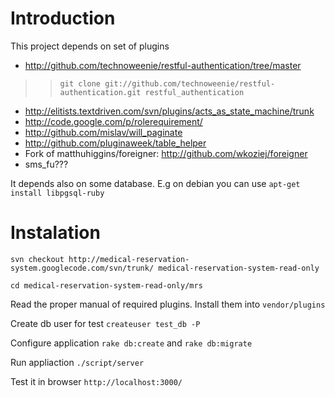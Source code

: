 # Introduction #

This project depends on set of plugins

  * http://github.com/technoweenie/restful-authentication/tree/master
> > `git clone git://github.com/technoweenie/restful-authentication.git restful_authentication`
  * http://elitists.textdriven.com/svn/plugins/acts_as_state_machine/trunk
  * http://code.google.com/p/rolerequirement/
  * http://github.com/mislav/will_paginate
  * http://github.com/pluginaweek/table_helper
  * Fork of matthuhiggins/foreigner: http://github.com/wkoziej/foreigner
  * sms\_fu???

It depends also on some database. E.g on debian you can use
`apt-get install libpgsql-ruby`

# Instalation #

`svn checkout http://medical-reservation-system.googlecode.com/svn/trunk/ medical-reservation-system-read-only`

`cd medical-reservation-system-read-only/mrs`

Read the proper manual of required plugins. Install them into ` vendor/plugins `

Create db user for test
`createuser test_db -P`

Configure application `rake db:create` and `rake db:migrate`

Run appliaction `./script/server`

Test it in browser `http://localhost:3000/`